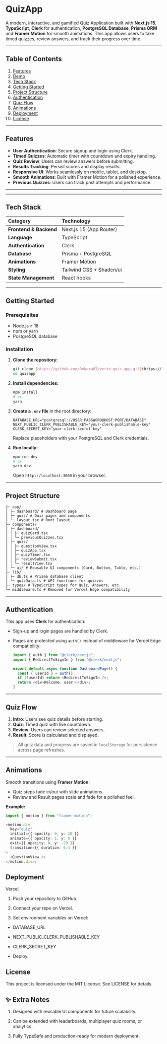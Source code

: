 # QuizApp

A modern, interactive, and gamified Quiz Application built with **Next.js 15**, **TypeScript**, **Clerk** for authentication, **PostgreSQL Database**, **Prisma ORM** and **Framer Motion** for smooth animations. This app allows users to take timed quizzes, review answers, and track their progress over time.

---

## Table of Contents

1.  [Features](#features)
2.  [Demo](#demo)
3.  [Tech Stack](#tech-stack)
4.  [Getting Started](#getting-started)
5.  [Project Structure](#project-structure)
6.  [Authentication](#authentication)
7.  [Quiz Flow](#quiz-flow)
8.  [Animations](#animations)
9.  [Deployment](#deployment)
10. [License](#license)

---

## Features

- **User Authentication**: Secure signup and login using Clerk.
- **Timed Quizzes**: Automatic timer with countdown and expiry handling.
- **Quiz Review**: Users can review answers before submitting.
- **Results Tracking**: Persist scores and display results.
- **Responsive UI**: Works seamlessly on mobile, tablet, and desktop.
- **Smooth Animations**: Built with Framer Motion for a polished experience.
- **Previous Quizzes**: Users can track past attempts and performance.

---

---

## Tech Stack

| Category               | Technology               |
| :--------------------- | :----------------------- |
| **Frontend & Backend** | Next.js 15 (App Router)  |
| **Language**           | TypeScript               |
| **Authentication**     | Clerk                    |
| **Database**           | Prisma + PostgreSQL      |
| **Animations**         | Framer Motion            |
| **Styling**            | Tailwind CSS + Shadcn/ui |
| **State Management**   | React hooks              |

---

## Getting Started

### Prerequisites

- Node.js ≥ 18
- npm or yarn
- PostgreSQL database

### Installation

1.  **Clone the repository:**

    ```bash
    git clone [https://github.com/Omkara07/verto_quiz_app.git](https://github.com/Omkara07/verto_quiz_app.git)
    cd quizapp
    ```

2.  **Install dependencies:**

    ```bash
    npm install
    # or
    yarn
    ```

3.  **Create a `.env` file** in the root directory:

    ```
    DATABASE_URL="postgresql://USER:PASSWORD@HOST:PORT/DATABASE"
    NEXT_PUBLIC_CLERK_PUBLISHABLE_KEY="your-clerk-publishable-key"
    CLERK_SECRET_KEY="your-clerk-secret-key"
    ```

    Replace placeholders with your PostgreSQL and Clerk credentials.

4.  **Run locally:**

    ```bash
    npm run dev
    # or
    yarn dev
    ```

    Open `http://localhost:3000` in your browser.

---

## Project Structure

```
├─ app/
│ ├─ dashboard/ # Dashboard page
│ ├─ quiz/ # Quiz pages and components
│ └─ layout.tsx # Root layout
├─ components/
│ ├─ dashboard/
│ │ ├─ quizCard.tsx
│ │ └─ previousQuizzes.tsx
│ ├─ quiz/
│ │ ├─ questionView.tsx
│ │ ├─ quizApp.tsx
│ │ ├─ quizTimer.tsx
│ │ ├─ reviewSubmit.tsx
│ │ └─ resultView.tsx
│ └─ ui/ # Reusable UI components (Card, Button, Table, etc.)
├─ lib/
│ ├─ db.ts # Prisma database client
│ └─ quizData.ts # API functions for quizzes
├─ types/ # TypeScript types for Quiz, Answers, etc.
└─ middleware.ts # Removed for Vercel Edge compatibility
```

---

## Authentication

This app uses **Clerk** for authentication:

- Sign-up and login pages are handled by Clerk.
- Pages are protected using `auth()` instead of middleware for Vercel Edge compatibility:

  ```typescript
  import { auth } from "@clerk/nextjs";
  import { RedirectToSignIn } from "@clerk/nextjs";

  export default async function DashboardPage() {
    const { userId } = auth();
    if (!userId) return <RedirectToSignIn />;
    return <div>Welcome, user!</div>;
  }
  ```

---

## Quiz Flow

1.  **Intro**: Users see quiz details before starting.
2.  **Quiz**: Timed quiz with live countdown.
3.  **Review**: Users can review selected answers.
4.  **Result**: Score is calculated and displayed.

> All quiz data and progress are saved in `localStorage` for persistence across page refreshes.

---

## Animations

Smooth transitions using **Framer Motion**:

- Quiz steps fade in/out with slide animations.
- Review and Result pages scale and fade for a polished feel.

**Example:**

```typescript
import { motion } from "framer-motion";

<motion.div
  key="quiz"
  initial={{ opacity: 0, y: 20 }}
  animate={{ opacity: 1, y: 0 }}
  exit={{ opacity: 0, y: -20 }}
  transition={{ duration: 0.4 }}
>
  <QuestionView />
</motion.div>;
```

## Deployment

Vercel

1. Push your repository to GitHub.

2. Connect your repo on Vercel.

3. Set environment variables on Vercel:

- DATABASE_URL

- NEXT_PUBLIC_CLERK_PUBLISHABLE_KEY

- CLERK_SECRET_KEY

- Deploy.

## License

This project is licensed under the MIT License. See LICENSE for details.

## ✨ Extra Notes

1. Designed with reusable UI components for future scalability.

2. Can be extended with leaderboards, multiplayer quiz rooms, or analytics.

3. Fully TypeSafe and production-ready for modern deployment.
